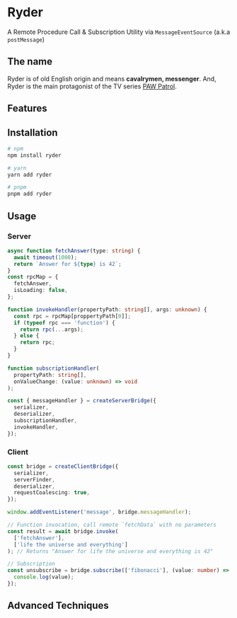 # Ryder

A Remote Procedure Call & Subscription Utility via `MessageEventSource` (a.k.a `postMessage`)

## The name

Ryder is of old English origin and means **cavalrymen, messenger**. And, Ryder is the main protagonist of the TV series [PAW Patrol](https://en.wikipedia.org/wiki/PAW_Patrol).

## Features

## Installation

```sh
# npm
npm install ryder

# yarn
yarn add ryder

# pnpm
pnpm add ryder
```

## Usage

### Server

```ts
async function fetchAnswer(type: string) {
  await timeout(1000);
  return `Answer for ${type} is 42`;
}
const rpcMap = {
  fetchAnswer,
  isLoading: false,
};

function invokeHandler(propertyPath: string[], args: unknown) {
  const rpc = rpcMap[proppertyPath[0]];
  if (typeof rpc === 'function') {
    return rpc(...args);
  } else {
    return rpc;
  }
}

function subscriptionHandler(
  propertyPath: string[],
  onValueChange: (value: unknown) => void
);

const { messageHandler } = createServerBridge({
  serializer,
  deserializer,
  subscriptionHandler,
  invokeHandler,
});
```

### Client

```ts
const bridge = createClientBridge({
  serializer,
  serverFinder,
  deserializer,
  requestCoalescing: true,
});

window.addEventListener('message', bridge.messageHandler);

// Function invocation, call remote `fetchData` with no parameters
const result = await bridge.invoke(
  ['fetchAnswer'],
  ['life the universe and everything']
); // Returns "Answer for life the universe and everything is 42"

// Subscription
const unsubscribe = bridge.subscribe(['fibonacci'], (value: number) => {
  console.log(value);
});
```

## Advanced Techniques
